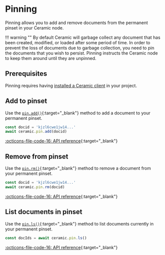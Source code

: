 # Pinning
Pinning allows you to add and remove documents from the permanent pinset in your Ceramic node.

!!! warning "" 
    By default Ceramic will garbage collect any document that has been created, modified, or loaded after some period of time. In order to prevent the loss of documents due to garbage collection, you need to pin the documents that you wish to persist. Pinning instructs the Ceramic node to keep them around until they are unpinned.

## Prerequisites

Pinning requires having [installed a Ceramic client](installation.md) in your
project.

## Add to pinset
Use the [`pin.add()`](https://developers.ceramic.network/reference/typescript/interfaces/_ceramicnetwork_common.pinapi-1.html#add){:target="_blank"} method to add a document to your permanent pinset.

``` javascript
const docid = 'kjzl6cwe1jw14...'
await ceramic.pin.add(docid)
```

[:octicons-file-code-16: API reference](https://developers.ceramic.network/reference/typescript/interfaces/_ceramicnetwork_common.pinapi-1.html#add){:target="_blank"}

## Remove from pinset
Use the [`pin.rm()`](https://developers.ceramic.network/reference/typescript/interfaces/_ceramicnetwork_common.pinapi-1.html#rm){:target="_blank"} method to remove a document from your permanent pinset.

``` javascript
const docid = 'kjzl6cwe1jw14...'
await ceramic.pin.rm(docid)
```

[:octicons-file-code-16: API reference](https://developers.ceramic.network/reference/typescript/interfaces/_ceramicnetwork_common.pinapi-1.html#rm){:target="_blank"}

## List documents in pinset
Use the [`pin.ls()`](https://developers.ceramic.network/reference/typescript/interfaces/_ceramicnetwork_common.pinapi-1.html#ls){:target="_blank"} method to list documents currently in your permanent pinset.

``` javascript
const docIds = await ceramic.pin.ls()
```

[:octicons-file-code-16: API reference](https://developers.ceramic.network/reference/typescript/interfaces/_ceramicnetwork_common.pinapi-1.html#ls){:target="_blank"}

</br>
</br>
</br>
